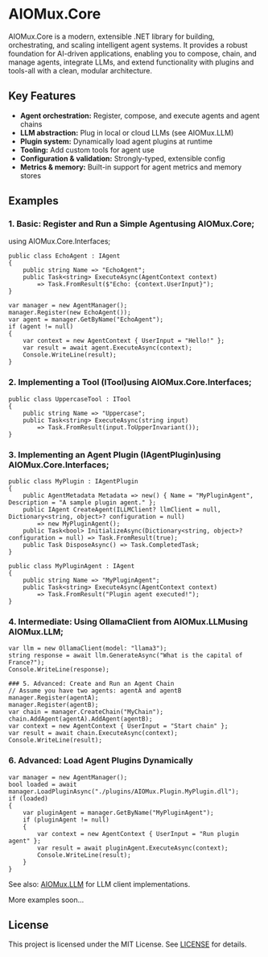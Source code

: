 # AIOMux.Core

AIOMux.Core is a modern, extensible .NET library for building, orchestrating, and scaling intelligent agent systems. It provides a robust foundation for AI-driven applications, enabling you to compose, chain, and manage agents, integrate LLMs, and extend functionality with plugins and tools-all with a clean, modular architecture.

## Key Features
- **Agent orchestration:** Register, compose, and execute agents and agent chains
- **LLM abstraction:** Plug in local or cloud LLMs (see AIOMux.LLM)
- **Plugin system:** Dynamically load agent plugins at runtime
- **Tooling:** Add custom tools for agent use
- **Configuration & validation:** Strongly-typed, extensible config
- **Metrics & memory:** Built-in support for agent metrics and memory stores

## Examples

### 1. Basic: Register and Run a Simple Agentusing AIOMux.Core;
using AIOMux.Core.Interfaces;
```
public class EchoAgent : IAgent
{
    public string Name => "EchoAgent";
    public Task<string> ExecuteAsync(AgentContext context)
        => Task.FromResult($"Echo: {context.UserInput}");
}

var manager = new AgentManager();
manager.Register(new EchoAgent());
var agent = manager.GetByName("EchoAgent");
if (agent != null)
{
    var context = new AgentContext { UserInput = "Hello!" };
    var result = await agent.ExecuteAsync(context);
    Console.WriteLine(result);
}
```
### 2. Implementing a Tool (ITool)using AIOMux.Core.Interfaces;
```
public class UppercaseTool : ITool
{
    public string Name => "Uppercase";
    public Task<string> ExecuteAsync(string input)
        => Task.FromResult(input.ToUpperInvariant());
}
```
### 3. Implementing an Agent Plugin (IAgentPlugin)using AIOMux.Core.Interfaces;
```
public class MyPlugin : IAgentPlugin
{
    public AgentMetadata Metadata => new() { Name = "MyPluginAgent", Description = "A sample plugin agent." };
    public IAgent CreateAgent(ILLMClient? llmClient = null, Dictionary<string, object>? configuration = null)
        => new MyPluginAgent();
    public Task<bool> InitializeAsync(Dictionary<string, object>? configuration = null) => Task.FromResult(true);
    public Task DisposeAsync() => Task.CompletedTask;
}

public class MyPluginAgent : IAgent
{
    public string Name => "MyPluginAgent";
    public Task<string> ExecuteAsync(AgentContext context)
        => Task.FromResult("Plugin agent executed!");
}
```
### 4. Intermediate: Using OllamaClient from AIOMux.LLMusing AIOMux.LLM;
```
var llm = new OllamaClient(model: "llama3");
string response = await llm.GenerateAsync("What is the capital of France?");
Console.WriteLine(response);

### 5. Advanced: Create and Run an Agent Chain
// Assume you have two agents: agentA and agentB
manager.Register(agentA);
manager.Register(agentB);
var chain = manager.CreateChain("MyChain");
chain.AddAgent(agentA).AddAgent(agentB);
var context = new AgentContext { UserInput = "Start chain" };
var result = await chain.ExecuteAsync(context);
Console.WriteLine(result);
```
### 6. Advanced: Load Agent Plugins Dynamically
```
var manager = new AgentManager();
bool loaded = await manager.LoadPluginAsync("./plugins/AIOMux.Plugin.MyPlugin.dll");
if (loaded)
{
    var pluginAgent = manager.GetByName("MyPluginAgent");
    if (pluginAgent != null)
    {
        var context = new AgentContext { UserInput = "Run plugin agent" };
        var result = await pluginAgent.ExecuteAsync(context);
        Console.WriteLine(result);
    }
}
```
See also: [AIOMux.LLM](../AIOMux.LLM/) for LLM client implementations.

More examples soon...

## License
This project is licensed under the MIT License. See [LICENSE](../LICENSE) for details.

